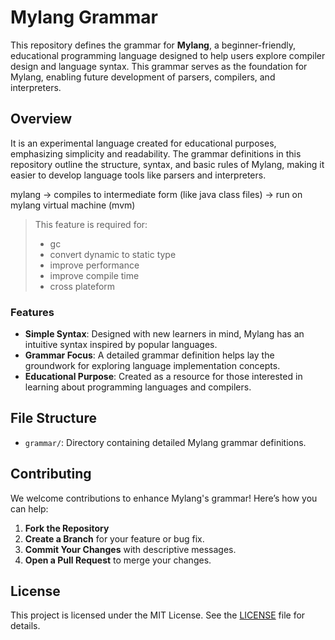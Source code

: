 # Mylang Grammar
This repository defines the grammar for **Mylang**, a beginner-friendly, educational programming language designed to help users explore compiler design and language syntax. This grammar serves as the foundation for Mylang, enabling future development of parsers, compilers, and interpreters.

## Overview
It is an experimental language created for educational purposes, emphasizing simplicity and readability. The grammar definitions in this repository outline the structure, syntax, and basic rules of Mylang, making it easier to develop language tools like parsers and interpreters.


mylang -> compiles to intermediate form (like java class files) -> run on mylang virtual machine (mvm)
> This feature is required for:
> - gc
> - convert dynamic to static type
> - improve performance
> - improve compile time 
> - cross plateform

### Features
- **Simple Syntax**: Designed with new learners in mind, Mylang has an intuitive syntax inspired by popular languages.
- **Grammar Focus**: A detailed grammar definition helps lay the groundwork for exploring language implementation concepts.
- **Educational Purpose**: Created as a resource for those interested in learning about programming languages and compilers.


## File Structure
- `grammar/`: Directory containing detailed Mylang grammar definitions.

## Contributing
We welcome contributions to enhance Mylang's grammar! Here’s how you can help:
1. **Fork the Repository**
2. **Create a Branch** for your feature or bug fix.
3. **Commit Your Changes** with descriptive messages.
4. **Open a Pull Request** to merge your changes.


## License
This project is licensed under the MIT License. See the [LICENSE](LICENSE) file for details.